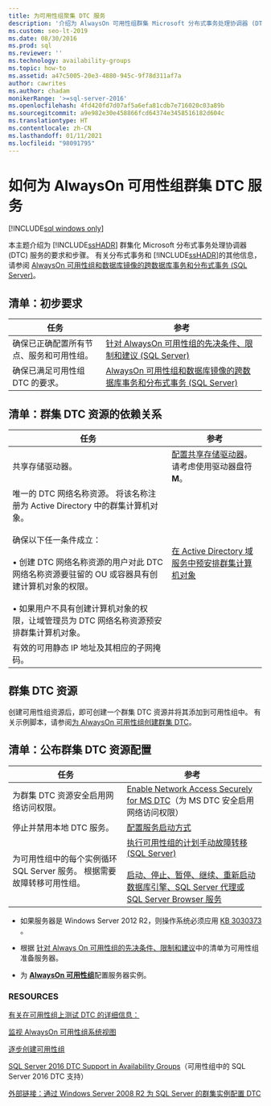 ```yaml
---
title: 为可用性组聚集 DTC 服务
description: '介绍为 AlwaysOn 可用性组群集 Microsoft 分布式事务处理协调器 (DTC) 服务的要求和步骤。 '
ms.custom: seo-lt-2019
ms.date: 08/30/2016
ms.prod: sql
ms.reviewer: ''
ms.technology: availability-groups
ms.topic: how-to
ms.assetid: a47c5005-20e3-4880-945c-9f78d311af7a
author: cawrites
ms.author: chadam
monikerRange: '>=sql-server-2016'
ms.openlocfilehash: 4fd420fd7d07af5a6efa81cdb7e716020c03a89b
ms.sourcegitcommit: a9e982e30e458866fcd64374e3458516182d604c
ms.translationtype: HT
ms.contentlocale: zh-CN
ms.lasthandoff: 01/11/2021
ms.locfileid: "98091795"
---
```

# <a name="how-to-cluster-the-dtc-service-for-an-always-on-availability-group"></a>如何为 AlwaysOn 可用性组群集 DTC 服务

[!INCLUDE[sql windows only](../../../includes/applies-to-version/sql-windows-only.md)]

本主题介绍为 [!INCLUDE[ssHADR](../../../includes/sshadr-md.md)] 群集化 Microsoft 分布式事务处理协调器 (DTC) 服务的要求和步骤。 有关分布式事务和 [!INCLUDE[ssHADR](../../../includes/sshadr-md.md)]的其他信息，请参阅 [AlwaysOn 可用性组和数据库镜像的跨数据库事务和分布式事务 (SQL Server)](../../../database-engine/availability-groups/windows/transactions-always-on-availability-and-database-mirroring.md)。

 ## <a name="checklist-preliminary-requirements"></a>清单：初步要求

|任务|参考|  
|-----------------|----------|  
|确保已正确配置所有节点、服务和可用性组。|[针对 AlwaysOn 可用性组的先决条件、限制和建议 (SQL Server)](../../../database-engine/availability-groups/windows/prereqs-restrictions-recommendations-always-on-availability.md)|
|确保已满足可用性组 DTC 的要求。|[AlwaysOn 可用性组和数据库镜像的跨数据库事务和分布式事务 (SQL Server)](../../../database-engine/availability-groups/windows/transactions-always-on-availability-and-database-mirroring.md)

## <a name="checklist-clustered-dtc-resource-dependencies"></a>清单：群集 DTC 资源的依赖关系

|任务|参考|  
|-----------------|----------|  
|共享存储驱动器。|[配置共享存储驱动器](https://msdn.microsoft.com/library/cc982358(v=bts.10).aspx)。 请考虑使用驱动器盘符 **M**。|
|唯一的 DTC 网络名称资源。  将该名称注册为 Active Directory 中的群集计算机对象。<br /><br />确保以下任一条件成立：<br /><br />• 创建 DTC 网络名称资源的用户对此 DTC 网络名称资源要驻留的 OU 或容器具有创建计算机对象的权限。<br /><br />• 如果用户不具有创建计算机对象的权限，让域管理员为 DTC 网络名称资源预安排群集计算机对象。|[在 Active Directory 域服务中预安排群集计算机对象](/previous-versions/windows/it-pro/windows-server-2012-R2-and-2012/dn466519(v=ws.11))|
|有效的可用静态 IP 地址及其相应的子网掩码。||

## <a name="cluster-the-dtc-resource"></a>群集 DTC 资源
创建可用性组资源后，即可创建一个群集 DTC 资源并将其添加到可用性组中。  有关示例脚本，请参阅[为 AlwaysOn 可用性组创建群集 DTC](../../../database-engine/availability-groups/windows/create-clustered-dtc-for-an-always-on-availability-group.md)。


## <a name="checklist-post-clustered-dtc-resource-configurations"></a>清单：公布群集 DTC 资源配置

|任务|参考|  
|-----------------|----------|  
|为群集 DTC 资源安全启用网络访问权限。|[Enable Network Access Securely for MS DTC](/previous-versions/windows/it-pro/windows-server-2008-R2-and-2008/cc753620(v=ws.10))（为 MS DTC 安全启用网络访问权限）|
|停止并禁用本地 DTC 服务。|[配置服务启动方式](/previous-versions/windows/it-pro/windows-server-2008-R2-and-2008/cc755249(v=ws.11))|
|为可用性组中的每个实例循环 SQL Server 服务。  根据需要故障转移可用性组。|[执行可用性组的计划手动故障转移 (SQL Server)](../../../database-engine/availability-groups/windows/perform-a-planned-manual-failover-of-an-availability-group-sql-server.md)<br /><br />[启动、停止、暂停、继续、重新启动数据库引擎、SQL Server 代理或 SQL Server Browser 服务](../../../database-engine/configure-windows/start-stop-pause-resume-restart-sql-server-services.md)|

- 如果服务器是 Windows Server 2012 R2，则操作系统必须应用 [KB 3030373](https://support.microsoft.com/kb/3090973) 。

- 根据 [针对 Always On 可用性组的先决条件、限制和建议](../../../database-engine/availability-groups/windows/prereqs-restrictions-recommendations-always-on-availability.md)中的清单为可用性组准备服务器。

- 为 [**AlwaysOn 可用性组**](../../../database-engine/availability-groups/windows/configuration-of-a-server-instance-for-always-on-availability-groups-sql-server.md)配置服务器实例。

### <a name="resources"></a>RESOURCES


[有关在可用性组上测试 DTC 的详细信息：](/archive/blogs/dataplatform/sql-server-2016-dtc-support-in-availability-groups)

[监视 AlwaysOn 可用性组系统视图](monitor-availability-groups-transact-sql.md)

[逐步创建可用性组](create-an-availability-group-transact-sql.md)


[SQL Server 2016 DTC Support in Availability Groups](/archive/blogs/dataplatform/sql-server-2016-dtc-support-in-availability-groups)（可用性组中的 SQL Server 2016 DTC 支持） 

[外部链接：通过 Windows Server 2008 R2 为 SQL Server 的群集实例配置 DTC](https://sqlha.com/2013/03/12/how-to-properly-configure-dtc-for-clustered-instances-of-sql-server-with-windows-server-2008-r2/)